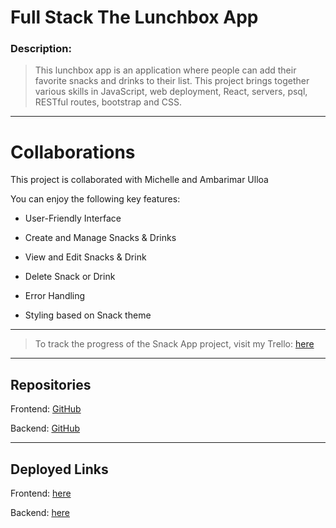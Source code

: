 # Full Stack The Lunchbox App

### Description:

> This lunchbox app is an application where people can add their favorite snacks and drinks to their list. This project brings together various skills in JavaScript, web deployment, React, servers, psql, RESTful routes, bootstrap and CSS.

---

# Collaborations

This project is collaborated with Michelle and Ambarimar Ulloa

You can enjoy the following key features:

- User-Friendly Interface

- Create and Manage Snacks & Drinks

- View and Edit Snacks & Drink

- Delete Snack or Drink

- Error Handling

- Styling based on Snack theme

---

> To track the progress of the Snack App project, visit my Trello:
> [here](https://trello.com/b/yIR7plR7/fullstack-snack-project)

---

## Repositories

Frontend: [GitHub](https://github.com/chellxh/thelunchbox-frontend)

Backend: [GitHub](https://github.com/angels178/lunchbox-backend)

---

## Deployed Links

Frontend: [here]()

Backend: [here](https://lunchbox.onrender.com/snacks)

